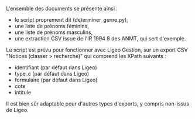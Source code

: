 L'ensemble des documents se présente ainsi :
- le script proprement dit (determiner_genre.py),
- une liste de prénoms féminins,
- une liste de prénoms masculins,
- une extraction CSV issue de l'IR 1994 8 des ANMT, qui sert d'exemple.

Le script est prévu pour fonctionner avec Ligeo Gestion, sur un export CSV "Notices (classer > recherche)" qui comprend les XPath suivants :
- identifiant (par défaut dans Ligeo)
- type_c (par défaut dans Ligeo)
- formulaire (par défaut dans Ligeo)
- cote
- intitule

Il est bien sûr adaptable pour d'autres types d'exports, y compris non-issus de Ligeo.
